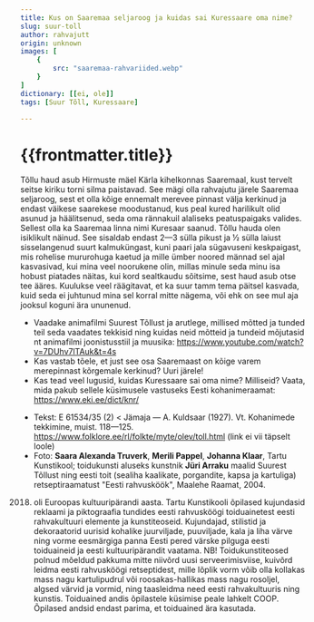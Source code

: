 ```yaml
---
title: Kus on Saaremaa seljaroog ja kuidas sai Kuressaare oma nime?
slug: suur-toll
author: rahvajutt
origin: unknown
images: [
    {
        src: "saaremaa-rahvariided.webp"
    }
]
dictionary: [[ei, ole]]
tags: [Suur Tõll, Kuressaare]

---
```


<h1 class="story-h1">
    {{frontmatter.title}}
</h1>


Tõllu haud asub Hirmuste mäel Kärla kihelkonnas Saaremaal, kust tervelt seitse kiriku torni silma paistavad. See mägi olla rahvajutu järele Saaremaa seljaroog, sest et olla kõige ennemalt merevee pinnast välja kerkinud ja endast väikese saarekese moodustanud, kus peal kured harilikult olid asunud ja häälitsenud, seda oma rännakuil alaliseks peatuspaigaks valides. Sellest olla ka Saaremaa linna nimi Kuresaar saanud. Tõllu hauda olen isiklikult näinud. See sisaldab endast 2—3 sülla pikust ja ½ sülla laiust sisselangenud suurt kalmuküngast, kuni paari jala sügavuseni keskpaigast, mis rohelise mururohuga kaetud ja mille ümber noored männad sel ajal kasvasivad, kui mina veel noorukene olin, millas minule seda minu isa hobust piatades näitas, kui kord sealtkaudu sõitsime, sest haud asub otse tee ääres. Kuulukse veel räägitavat, et ka suur tamm tema päitsel kasvada, kuid seda ei juhtunud mina sel korral mitte nägema, või ehk on see mul aja jooksul koguni ära ununenud.





<!-- <story-author :author="frontmatter.author" :origin="frontmatter.origin" /> -->
<!-- <story-dictionary :terms="frontmatter.dictionary" /> -->

<details-wrapper summary="Mõtlemiseks ja arutlemiseks">

- Vaadake animafilmi Suurest Tõllust ja arutlege, millised mõtted ja tunded teil seda vaadates tekkisid ning kuidas neid mõtteid ja tundeid mõjutasid nt animafilmi joonistusstiil ja muusika: https://www.youtube.com/watch?v=7DUhv7lTAuk&t=4s
- Kas vastab tõele, et just see osa Saaremaast on kõige varem merepinnast kõrgemale kerkinud? Uuri järele!
- Kas tead veel lugusid, kuidas Kuressaare sai oma nime? Milliseid? Vaata, mida pakub sellele küsimusele vastuseks Eesti kohanimeraamat: https://www.eki.ee/dict/knr/

</details-wrapper>


<details-wrapper summary="Allikad" class="text-sm" icon="IconSources">

- Tekst: E 61534/35 (2) < Jämaja — A. Kuldsaar (1927). Vt. Kohanimede tekkimine, muist. 118—125. https://www.folklore.ee/rl/folkte/myte/olev/toll.html (link ei vii täpselt loole)
- Foto: **Saara Alexanda Truverk**, **Merili Pappel**, **Johanna Klaar**, Tartu Kunstikool; toidukunsti aluseks kunstnik **Jüri Arraku** maalid Suurest Tõllust ning eesti toit (sealiha kaalikate, porgandite, kapsa ja kartuliga) retseptiraamatust  "Eesti rahvusköök", Maalehe Raamat, 2004.

</details-wrapper>

2018. oli Euroopas kultuuripärandi aasta. Tartu Kunstikooli õpilased kujundasid reklaami ja piktograafia tundides eesti rahvusköögi toiduainetest eesti rahvakultuuri elemente ja kunstiteoseid. Kujundajad, stilistid ja dekoraatorid uurisid kohalike juurviljade, puuviljade, kala ja liha värve ning vorme eesmärgiga panna Eesti pered värske pilguga eesti toiduaineid ja eesti kultuuripärandit vaatama. NB! Toidukunstiteosed polnud mõeldud pakkuma mitte niivõrd uusi serveerimisviise, kuivõrd leidma eesti rahvusköögi retseptidest, mille lõplik vorm võib olla kollakas mass nagu kartulipudrul või roosakas-hallikas mass nagu rosoljel, algsed värvid ja vormid, ning taasleidma need eesti rahvakultuuris ning kunstis.
Toiduained andis õpilastele küsimise peale lahkelt COOP. Õpilased andsid endast parima, et toiduained ära kasutada.
